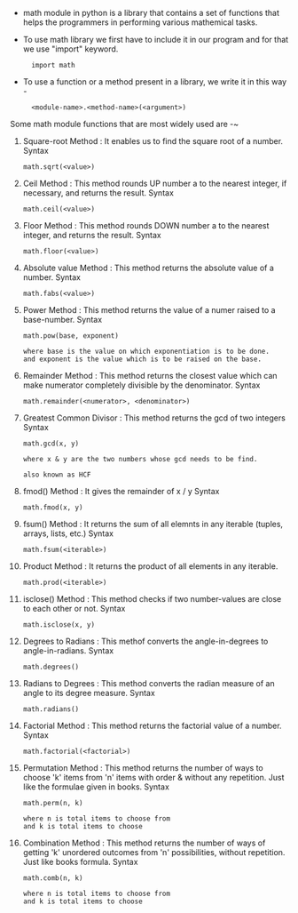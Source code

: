* math module in python is a library that contains a set of functions that helps the programmers in performing various mathemical tasks.

* To use math library we first have to include it in our program and for that we use "import" keyword.

        import math

* To use a function or a method present in a library, we write it in this way -

        <module-name>.<method-name>(<argument>)

Some math module functions that are most widely used are -~

01. Square-root Method : It enables us to find the square root of a number.
Syntax

        math.sqrt(<value>)


02. Ceil Method : This method rounds UP number a to the nearest integer, if necessary, and returns the result.
Syntax

        math.ceil(<value>)


03. Floor Method : This method rounds DOWN number a to the nearest integer, and returns the result. 
Syntax

        math.floor(<value>)


04. Absolute value Method : This method returns the absolute value of a number.
Syntax

        math.fabs(<value>)

05. Power Method : This method returns the value of a numer raised to a base-number.
Syntax

        math.pow(base, exponent)

        where base is the value on which exponentiation is to be done.
        and exponent is the value which is to be raised on the base. 


06. Remainder Method : This method returns the closest value which can make numerator completely divisible by the denominator.
Syntax

        math.remainder(<numerator>, <denominator>)


07. Greatest Common Divisor : This method returns the gcd of two integers 
Syntax

        math.gcd(x, y)

        where x & y are the two numbers whose gcd needs to be find.

        also known as HCF


08. fmod() Method : It gives the remainder of x / y
Syntax

        math.fmod(x, y)


09. fsum() Method : It returns the sum of all elemnts in any iterable (tuples, arrays, lists, etc.)
Syntax

        math.fsum(<iterable>)

10. Product Method : It returns the product of all elements in any iterable.

        math.prod(<iterable>)


11. isclose() Method : This method checks if two number-values are close to each other or not.
Syntax

        math.isclose(x, y)


12. Degrees to Radians : This methof converts the angle-in-degrees to angle-in-radians.
Syntax

        math.degrees()


13. Radians to Degrees : This method converts the radian measure of an angle to its degree measure.
Syntax

        math.radians()


14. Factorial Method : This method returns the factorial value of a number.
Syntax

        math.factorial(<factorial>)


15. Permutation Method : This method returns the number of ways to choose 'k' items from 'n' items with order & without any repetition. Just like the formulae given in books.
Syntax

        math.perm(n, k)

        where n is total items to choose from
        and k is total items to choose

16. Combination Method : This method returns the number of ways of getting 'k' unordered outcomes from 'n' possibilities, without repetition. Just like books formula.
Syntax        

        math.comb(n, k)

        where n is total items to choose from
        and k is total items to choose